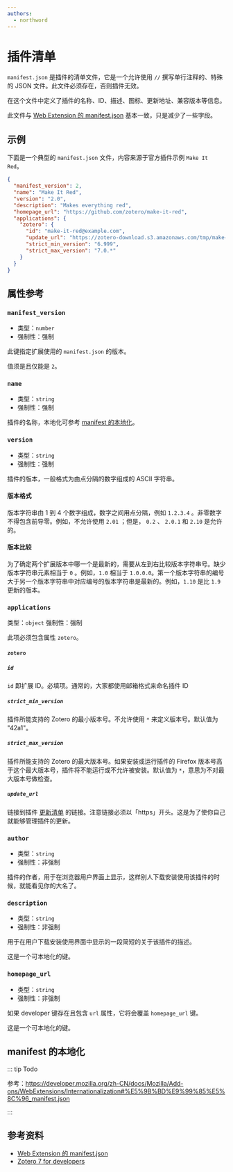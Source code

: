 ```yaml
---
authors:
  - northword
---
```


# 插件清单

`manifest.json` 是插件的清单文件，它是一个允许使用 `//` 撰写单行注释的、特殊的 JSON 文件。此文件必须存在，否则插件无效。

在这个文件中定义了插件的名称、ID、描述、图标、更新地址、兼容版本等信息。

此文件与 [Web Extension 的 manifest.json](https://developer.mozilla.org/zh-CN/docs/Mozilla/Add-ons/WebExtensions/manifest.json) 基本一致，只是减少了一些字段。

## 示例

下面是一个典型的 `manifest.json` 文件，内容来源于官方插件示例 `Make It Red`。

```json
{
  "manifest_version": 2,
  "name": "Make It Red",
  "version": "2.0",
  "description": "Makes everything red",
  "homepage_url": "https://github.com/zotero/make-it-red",
  "applications": {
    "zotero": {
      "id": "make-it-red@example.com",
      "update_url": "https://zotero-download.s3.amazonaws.com/tmp/make-it-red/updates-2.0.json",
      "strict_min_version": "6.999",
      "strict_max_version": "7.0.*"
    }
  }
}
```

## 属性参考

### `manifest_version`

- 类型：`number`
- 强制性：强制

此键指定扩展使用的 `manifest.json` 的版本。

值须是且仅能是 `2`。

### `name`

- 类型：`string`
- 强制性：强制

插件的名称，本地化可参考 [manifest 的本地化](#manifest-的本地化)。

### `version`

- 类型：`string`
- 强制性：强制

插件的版本，一般格式为由点分隔的数字组成的 ASCII 字符串。

#### 版本格式

版本字符串由 1 到 4 个数字组成，数字之间用点分隔，例如 `1.2.3.4` 。非零数字不得包含前导零。例如，不允许使用 `2.01` ；但是， `0.2` 、 `2.0.1` 和 `2.10` 是允许的。

#### 版本比较

为了确定两个扩展版本中哪一个是最新的，需要从左到右比较版本字符串号。缺少版本字符串元素相当于 `0` 。例如，`1.0` 相当于 `1.0.0.0`。第一个版本字符串的编号大于另一个版本字符串中对应编号的版本字符串是最新的。例如，`1.10` 是比 `1.9` 更新的版本。

### `applications`

类型：`object`
强制性：强制

此项必须包含属性 `zotero`。

#### `zotero`

##### `id`

`id` 即扩展 ID。必填项。通常的，大家都使用邮箱格式来命名插件 ID

##### `strict_min_version`

插件所能支持的 Zotero 的最小版本号。不允许使用 `*` 来定义版本号。默认值为 "42a1"。

##### `strict_max_version`

插件所能支持的 Zotero 的最大版本号。如果安装或运行插件的 Firefox 版本号高于这个最大版本号，插件将不能运行或不允许被安装。默认值为 `*`，意思为不对最大版本号做检查。

##### `update_url`

链接到插件 [更新清单](./update.md) 的链接。注意链接必须以「https」开头。这是为了使你自己就能够管理插件的更新。

### `author`

- 类型：`string`
- 强制性：非强制

插件的作者，用于在浏览器用户界面上显示，这样别人下载安装使用该插件的时候，就能看见你的大名了。

### `description`

- 类型：`string`
- 强制性：非强制

用于在用户下载安装使用界面中显示的一段简短的关于该插件的描述。

这是一个可本地化的键。

### `homepage_url`

- 类型：`string`
- 强制性：非强制

如果 developer 键存在且包含 `url` 属性，它将会覆盖 `homepage_url` 键。

这是一个可本地化的键。

## manifest 的本地化

::: tip Todo

参考：<https://developer.mozilla.org/zh-CN/docs/Mozilla/Add-ons/WebExtensions/Internationalization#%E5%9B%BD%E9%99%85%E5%8C%96_manifest.json>

:::

## 参考资料

- [Web Extension 的 manifest.json](https://developer.mozilla.org/zh-CN/docs/Mozilla/Add-ons/WebExtensions/manifest.json)
- [Zotero 7 for developers](https://www.zotero.org/support/dev/zotero_7_for_developers)
